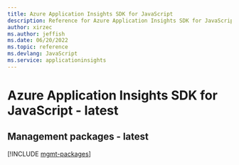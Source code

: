 ```yaml
---
title: Azure Application Insights SDK for JavaScript
description: Reference for Azure Application Insights SDK for JavaScript
author: xirzec
ms.author: jeffish
ms.date: 06/20/2022
ms.topic: reference
ms.devlang: JavaScript
ms.service: applicationinsights
---
```

# Azure Application Insights SDK for JavaScript - latest
## Management packages - latest
[!INCLUDE [mgmt-packages](application-insights-mgmt-index.md)]

